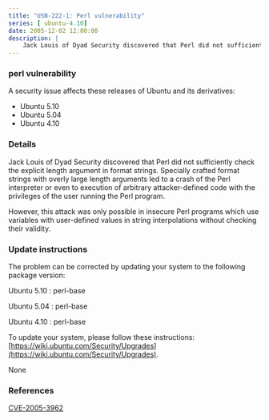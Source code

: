 ```yaml
---
title: "USN-222-1: Perl vulnerability"
series: [ ubuntu-4.10]
date: 2005-12-02 12:00:00
description: |
    Jack Louis of Dyad Security discovered that Perl did not sufficiently check the explicit length argument in format strings. Specially crafted format strings with overly large length arguments led to a crash of the Perl interpreter or even to execution of arbitrary attacker-defined code with the privileges of the user running the Perl program.
--- 
```

 
 


### perl vulnerability

A security issue affects these releases of Ubuntu and its derivatives:

* Ubuntu 5.10
* Ubuntu 5.04
* Ubuntu 4.10

### Details

Jack Louis of Dyad Security discovered that Perl did not sufficiently check the explicit length argument in format strings. Specially crafted format strings with overly large length arguments led to a crash of the Perl interpreter or even to execution of arbitrary attacker-defined code with the privileges of the user running the Perl program.

However, this attack was only possible in insecure Perl programs which use variables with user-defined values in string interpolations without checking their validity.

### Update instructions

The problem can be corrected by updating your system to the following package version:

Ubuntu 5.10
 : perl-base 

Ubuntu 5.04
 : perl-base 

Ubuntu 4.10
 : perl-base 

To update your system, please follow these instructions: [https://wiki.ubuntu.com/Security/Upgrades](https://wiki.ubuntu.com/Security/Upgrades).

None

### References

 
 [CVE-2005-3962](http://people.ubuntu.com/~ubuntu-security/cve/CVE-2005-3962)
 

